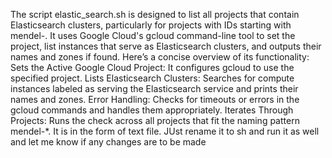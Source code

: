 The script elastic_search.sh is designed to list all projects that contain Elasticsearch clusters, particularly for projects with IDs starting with mendel-. It uses Google Cloud's gcloud command-line tool to set the project, list instances that serve as Elasticsearch clusters, and outputs their names and zones if found. Here’s a concise overview of its functionality:
Sets the Active Google Cloud Project: It configures gcloud to use the specified project.
Lists Elasticsearch Clusters: Searches for compute instances labeled as serving the Elasticsearch service and prints their names and zones.
Error Handling: Checks for timeouts or errors in the gcloud commands and handles them appropriately.
Iterates Through Projects: Runs the check across all projects that fit the naming pattern mendel-*.
It is in the form of text file. JUst rename it to sh and run it as well and let me know if any changes are to be made